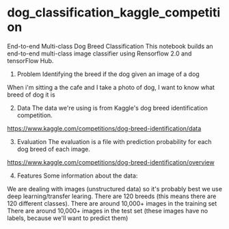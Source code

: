 # dog_classification_kaggle_competition

End-to-end Multi-class Dog Breed Classification
This notebook builds an end-to-end multi-class image classifier using Rensorflow 2.0 and tensorFlow Hub.

1. Problem
Identifying the breed if the dog given an image of a dog

When i'm sitting a the cafe and I take a photo of dog, I want to know what breed of dog it is

2. Data
The data we're using is from Kaggle's dog breed identification competition.

https://www.kaggle.com/competitions/dog-breed-identification/data

3. Evaluation
The evaluation is a file with prediction probability for each dog breed of each image.

https://www.kaggle.com/competitions/dog-breed-identification/overview

4. Features
Some information about the data:

We are dealing with images (unstructured data) so it's probably best we use deep learning/transfer learing.
There are 120 breeds (this means there are 120 different classes).
There are around 10,000+ images in the training set
There are around 10,000+ images in the test set (these images have no labels, because we'll want to predict them)

